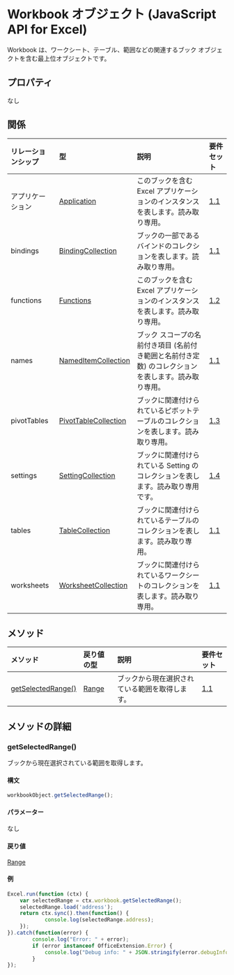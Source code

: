 # <a name="workbook-object-javascript-api-for-excel"></a>Workbook オブジェクト (JavaScript API for Excel)

Workbook は、ワークシート、テーブル、範囲などの関連するブック オブジェクトを含む最上位オブジェクトです。

## <a name="properties"></a>プロパティ

なし

## <a name="relationships"></a>関係
| リレーションシップ | 型    |説明| 要件セット|
|:---------------|:--------|:----------|:----|
|アプリケーション|[Application](application.md)|このブックを含む Excel アプリケーションのインスタンスを表します。読み取り専用。|[1.1](../requirement-sets/excel-api-requirement-sets.md)|
|bindings|[BindingCollection](bindingcollection.md)|ブックの一部であるバインドのコレクションを表します。読み取り専用。|[1.1](../requirement-sets/excel-api-requirement-sets.md)|
|functions|[Functions](functions.md)|このブックを含む Excel アプリケーションのインスタンスを表します。読み取り専用。|[1.2](../requirement-sets/excel-api-requirement-sets.md)|
|names|[NamedItemCollection](nameditemcollection.md)|ブック スコープの名前付き項目 (名前付き範囲と名前付き定数) のコレクションを表します。読み取り専用。|[1.1](../requirement-sets/excel-api-requirement-sets.md)|
|pivotTables|[PivotTableCollection](pivottablecollection.md)|ブックに関連付けられているピボットテーブルのコレクションを表します。読み取り専用。|[1.3](../requirement-sets/excel-api-requirement-sets.md)|
|settings|[SettingCollection](settingcollection.md)|ブックに関連付けられている Setting のコレクションを表します。読み取り専用です。|[1.4](../requirement-sets/excel-api-requirement-sets.md)|
|tables|[TableCollection](tablecollection.md)|ブックに関連付けられているテーブルのコレクションを表します。読み取り専用。|[1.1](../requirement-sets/excel-api-requirement-sets.md)|
|worksheets|[WorksheetCollection](worksheetcollection.md)|ブックに関連付けられているワークシートのコレクションを表します。読み取り専用。|[1.1](../requirement-sets/excel-api-requirement-sets.md)|

## <a name="methods"></a>メソッド

| メソッド           | 戻り値の型    |説明| 要件セット|
|:---------------|:--------|:----------|:----|
|[getSelectedRange()](#getselectedrange)|[Range](range.md)|ブックから現在選択されている範囲を取得します。|[1.1](../requirement-sets/excel-api-requirement-sets.md)|

## <a name="method-details"></a>メソッドの詳細


### <a name="getselectedrange"></a>getSelectedRange()
ブックから現在選択されている範囲を取得します。

#### <a name="syntax"></a>構文
```js
workbookObject.getSelectedRange();
```

#### <a name="parameters"></a>パラメーター
なし

#### <a name="returns"></a>戻り値
[Range](range.md)

#### <a name="examples"></a>例

```js
Excel.run(function (ctx) { 
    var selectedRange = ctx.workbook.getSelectedRange();
    selectedRange.load('address');
    return ctx.sync().then(function() {
            console.log(selectedRange.address);
    });
}).catch(function(error) {
        console.log("Error: " + error);
        if (error instanceof OfficeExtension.Error) {
            console.log("Debug info: " + JSON.stringify(error.debugInfo));
        }
});
```
